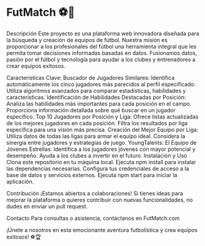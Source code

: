 # **FutMatch** ⚽️🥅

Descripción
Este proyecto es una plataforma web innovadora diseñada para la búsqueda y creación de equipos de fútbol. Nuestra misión es proporcionar a los profesionales del fútbol una herramienta integral que les permita tomar decisiones informadas basadas en datos. Fusionamos datos, pasión por el fútbol y tecnología para ayudar a los clubes y entrenadores a crear equipos exitosos.

Características Clave:
Buscador de Jugadores Similares: Identifica automáticamente los cinco jugadores más parecidos al perfil especificado. Utiliza algoritmos avanzados para comparar estadísticas, habilidades y características.
Identificación de Habilidades Destacadas por Posición: Analiza las habilidades más importantes para cada posición en el campo. Proporciona información detallada sobre qué buscar en un jugador específico.
Top 10 Jugadores por Posición y Liga: Ofrece listas actualizadas de los mejores jugadores en cada posición. Filtra los resultados por liga específica para una visión más precisa.
Creación del Mejor Equipo por Liga: Utiliza datos de todas las ligas para armar el equipo ideal. Considera la sinergia entre jugadores y estrategias de juego.
YoungTalents: El Equipo de Jóvenes Estrellas: Identifica a los jugadores jóvenes con mayor potencial y desempeño. Ayuda a los clubes a invertir en el futuro.
Instalación y Uso
Clona este repositorio en tu máquina local. Ejecuta npm install para instalar las dependencias necesarias. Configura tus credenciales de acceso a la base de datos y servicios externos. Ejecuta npm start para iniciar la aplicación.

Contribución
¡Estamos abiertos a colaboraciones! Si tienes ideas para mejorar la plataforma o quieres contribuir con nuevas funcionalidades, no dudes en enviar un pull request.

Contacto
Para consultas o asistencia, contáctanos en FutMatch.com

¡Únete a nosotros en esta emocionante aventura futbolística y crea equipos exitosos! ⚽️🏆

